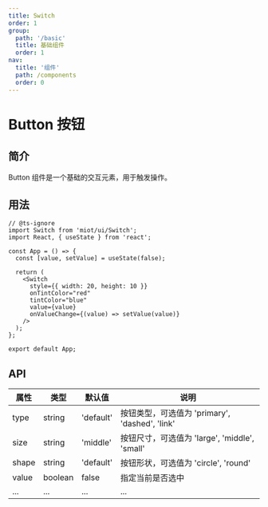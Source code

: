 ```yaml
---
title: Switch
order: 1
group:
  path: '/basic'
  title: 基础组件
  order: 1
nav:
  title: '组件'
  path: /components
  order: 0
---
```


# Button 按钮

## 简介

Button 组件是一个基础的交互元素，用于触发操作。

## 用法

```tsx
// @ts-ignore
import Switch from 'miot/ui/Switch';
import React, { useState } from 'react';

const App = () => {
  const [value, setValue] = useState(false);

  return (
    <Switch
      style={{ width: 20, height: 10 }}
      onTintColor="red"
      tintColor="blue"
      value={value}
      onValueChange={(value) => setValue(value)}
    />
  );
};

export default App;
```

## API

| 属性  | 类型    | 默认值    | 说明                                           |
| ----- | ------- | --------- | ---------------------------------------------- |
| type  | string  | 'default' | 按钮类型，可选值为 'primary', 'dashed', 'link' |
| size  | string  | 'middle'  | 按钮尺寸，可选值为 'large', 'middle', 'small'  |
| shape | string  | 'default' | 按钮形状，可选值为 'circle', 'round'           |
| value | boolean | false     | 指定当前是否选中                               |
| ...   | ...     | ...       | ...                                            |
